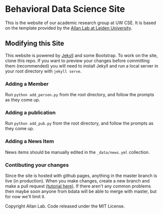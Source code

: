 # Behavioral Data Science Site

This is the website of our academic research group at UW CSE. It is based on the template provided by the [Allan Lab at Leiden University](https://www.allanlab.org/aboutwebsite.html).

## Modifying this Site
This website is powered by [Jekyll](https://jekyllrb.com/) and some Bootstrap. To work on the site, clone this repo. If you want to preview your changes before committing them (recommended) you will need to install Jekyll and run a local server in your root directory with `jekyll serve`. 

### Adding a Member
Run `python add_person.py` from the root directory, and follow the prompts as they come up.

### Adding a publication 
Run `python add_pub.py` from the root directory, and follow the prompts as they come up.

### Adding a News Item
News items should be manually edited in the `_data/news.yml` collection. 

### Contibuting your changes
Since the site is hosted with github pages, anything in the master branch is live (in production). When you make changes, create a new branch and make a pull request [(tutorial here)](https://docs.github.com/en/free-pro-team@latest/github/collaborating-with-issues-and-pull-requests/creating-a-pull-request). If there aren't any common problems then maybe soon anyone from bdata will be able to merge with master, but for now we'll limit it. 

Copyright Allan Lab. Code released under the MIT License.


